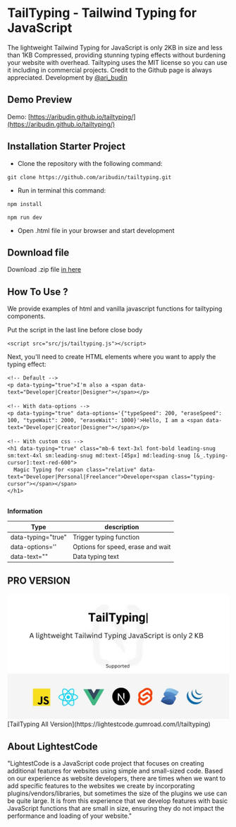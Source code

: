 # TailTyping - Tailwind Typing for JavaScript

The lightweight Tailwind Typing for JavaScript is only 2KB in size and less than 1KB Compressed, providing stunning typing effects without burdening your website with overhead. Tailtyping uses the MIT license so you can use it including in commercial projects. Credit to the Github page is always appreciated. Development by [@ari_budin](https://twitter.com/ari_budin)

## Demo Preview

Demo: [https://aribudin.github.io/tailtyping/](https://aribudin.github.io/tailtyping/)

## Installation Starter Project

* Clone the repository with the following command:

```
git clone https://github.com/aribudin/tailtyping.git
```
* Run in terminal this command:

```
npm install
```
```
npm run dev
```
* Open .html file in your browser and start development

## Download file

Download .zip file [in here](https://github.com/aribudin/tailtyping/releases)
                    
## How To Use ?

We provide examples of html and vanilla javascript functions for tailtyping components.

Put the script in the last line before close body
```
<script src="src/js/tailtyping.js"></script>
```

Next, you'll need to create HTML elements where you want to apply the typing effect:
```
<!-- Default -->
<p data-typing="true">I'm also a <span data-text="Developer|Creator|Designer"></span></p>

<!-- With data-options -->
<p data-typing="true" data-options='{"typeSpeed": 200, "eraseSpeed": 100, "typeWait": 2000, "eraseWait": 1000}'>Hello, I am a <span data-text="Developer|Creator|Designer"></span></p>

<!-- With custom css -->
<h1 data-typing="true" class="mb-6 text-3xl font-bold leading-snug sm:text-4xl sm:leading-snug md:text-[45px] md:leading-snug [&_.typing-cursor]:text-red-600">
  Magic Typing for <span class="relative" data-text="Developer|Personal|Freelancer">Developer<span class="typing-cursor"></span></span>
</h1>
                  
```

**Information**

Type  | description  
------------- | ------------- 
data-typing="true"  | Trigger typing function  
data-options=''  | Options for speed, erase and wait  
data-text=""  | Data typing text  

## PRO VERSION
<img src="src/img/tailtyping.jpg" alt="Tailtyping Pro Version">
[TailTyping All Version](https://lightestcode.gumroad.com/l/tailtyping)

## About LightestCode

"LightestCode is a JavaScript code project that focuses on creating additional features for websites using simple and small-sized code. Based on our experience as website developers, there are times when we want to add specific features to the websites we create by incorporating plugins/vendors/libraries, but sometimes the size of the plugins we use can be quite large. It is from this experience that we develop features with basic JavaScript functions that are small in size, ensuring they do not impact the performance and loading of your website."
